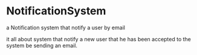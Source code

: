 # NotificationSystem
a Notification system that notify a user by email


it all about system that notify a new user that he has been accepted to the system be sending an email.